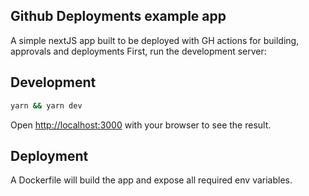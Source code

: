 ## Github Deployments example app

A simple nextJS app built to be deployed with GH actions for building, approvals and deployments
First, run the development server:

## Development

```bash
yarn && yarn dev
```

Open [http://localhost:3000](http://localhost:3000) with your browser to see the result.

## Deployment

A Dockerfile will build the app and expose all required env variables.
